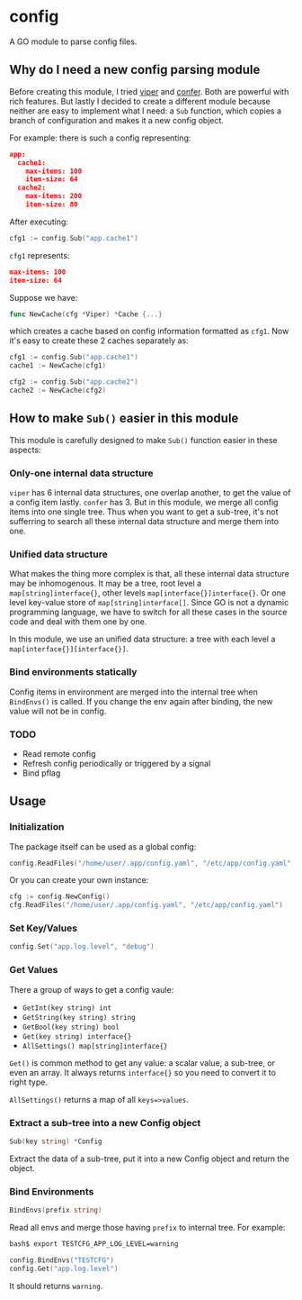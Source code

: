 # config

A GO module to parse config files.

## Why do I need a new config parsing module

Before creating this module, I tried [viper](https://github.com/spf13/viper) and [confer](https://github.com/jacobstr/confer).
Both are powerful with rich features. But lastly I decided to create a different module because neither are easy to implement what I need: a `Sub` function, which copies a branch of configuration and makes it a new config object.

For example: there is such a config representing:

```json
app:
  cache1:
    max-items: 100
    item-size: 64
  cache2:
    max-items: 200
    item-size: 80
```

After executing:
```go
cfg1 := config.Sub("app.cache1")
```

`cfg1` represents:

```json
max-items: 100
item-size: 64
```

Suppose we have:

```go
func NewCache(cfg *Viper) *Cache {...}
```

which creates a cache based on config information formatted as `cfg1`.
Now it's easy to create these 2 caches separately as:

```go
cfg1 := config.Sub("app.cache1")
cache1 := NewCache(cfg1)

cfg2 := config.Sub("app.cache2")
cache2 := NewCache(cfg2)
```

## How to make `Sub()` easier in this module

This module is carefully designed to make `Sub()` function easier in these aspects:

### Only-one internal data structure

`viper` has 6 internal data structures, one overlap another, to get the value of a config item lastly. `confer` has 3.
But in this module, we merge all config items into one single tree. Thus when you want to get a sub-tree, it's not sufferring to search all these internal data structure and merge them into one.

### Unified data structure

What makes the thing more complex is that, all these internal data structure may be inhomogenous.
It may be a tree, root level a `map[string]interface{}`, other levels `map[interface{}]interface{}`.
Or one level key-value store of `map[string]interface[]`.
Since GO is not a dynamic programming language, we have to switch for all these cases in the source code and deal with them one by one.

In this module, we use an unified data structure: a tree with each level a `map[interface{}][interface{}]`.

### Bind environments statically

Config items in environment are merged into the internal tree when `BindEnvs()` is called. If you change the env again after binding, the new value will not be in config.

### TODO
- Read remote config
- Refresh config periodically or triggered by a signal
- Bind pflag

## Usage
### Initialization

The package itself can be used as a global config:

```go
config.ReadFiles("/home/user/.app/config.yaml", "/etc/app/config.yaml")
```

Or you can create your own instance:

```go
cfg := config.NewConfig()
cfg.ReadFiles("/home/user/.app/config.yaml", "/etc/app/config.yaml")
```

### Set Key/Values

```go
config.Set("app.log.level", "debug")
```

### Get Values
There a group of ways to get a config vaule:
- `GetInt(key string) int`
- `GetString(key string) string`
- `GetBool(key string) bool`
- `Get(key string) interface{}`
- `AllSettings() map[string]interface{}`

`Get()` is common method to get any value: a scalar value, a sub-tree, or even an array.
It always returns `interface{}` so you need to convert it to right type.

`AllSettings()` returns a map of all `keys=>values`.

### Extract a sub-tree into a new Config object

```go
Sub(key string) *Config
```

Extract the data of a sub-tree, put it into a new Config object and return the object.

### Bind Environments

```go
BindEnvs(prefix string)
```
Read all envs and merge those having `prefix` to internal tree. For example:
```bash
bash$ export TESTCFG_APP_LOG_LEVEL=warning
```

```go
config.BindEnvs("TESTCFG")
config.Get("app.log.level")
```

It should returns `warning`.


